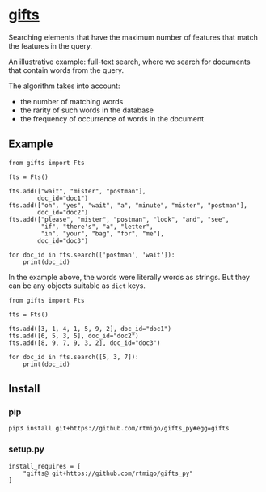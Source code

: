 # [gifts](https://github.com/rtmigo/gifts_py)

Searching elements that have the maximum number of features that match the
features in the query.

An illustrative example: full-text search, where we search for documents that
contain words from the query.

The algorithm takes into account:

- the number of matching words
- the rarity of such words in the database
- the frequency of occurrence of words in the document

## Example

```python3
from gifts import Fts

fts = Fts()

fts.add(["wait", "mister", "postman"],
        doc_id="doc1")
fts.add(["oh", "yes", "wait", "a", "minute", "mister", "postman"],
        doc_id="doc2")
fts.add(["please", "mister", "postman", "look", "and", "see",
         "if", "there's", "a", "letter",
         "in", "your", "bag", "for", "me"],
        doc_id="doc3")

for doc_id in fts.search(['postman', 'wait']):
    print(doc_id)
```

In the example above, the words were literally words as strings. But they can 
be any
objects suitable as `dict` keys.

```python3
from gifts import Fts

fts = Fts()

fts.add([3, 1, 4, 1, 5, 9, 2], doc_id="doc1")
fts.add([6, 5, 3, 5], doc_id="doc2")
fts.add([8, 9, 7, 9, 3, 2], doc_id="doc3")

for doc_id in fts.search([5, 3, 7]):
    print(doc_id)
```

## Install

### pip

```bash
pip3 install git+https://github.com/rtmigo/gifts_py#egg=gifts
```

### setup.py

```python3
install_requires = [
    "gifts@ git+https://github.com/rtmigo/gifts_py"
]
```